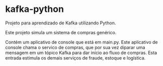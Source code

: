 # kafka-python

Projeto para aprendizado de Kafka utilizando Python.

Este projeto simula um sistema de compras genérico.

Contém um aplicativo de console que está em main.py. Este aplicativo de console chama o servico de compras, que por sua vez diparar uma mensagem em um tópico Kafka para dar início ao fluxo de compras. Esta entrada estimula os demais serviços de fraude, estoque e logística.